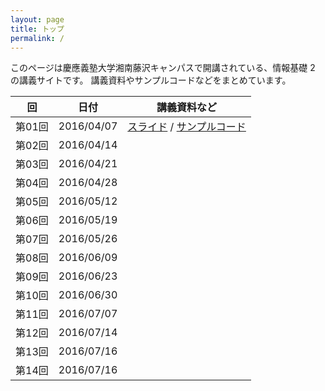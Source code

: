 ```yaml
---
layout: page
title: トップ
permalink: /
---
```


このページは慶應義塾大学湘南藤沢キャンパスで開講されている、情報基礎 2 の講義サイトです。
講義資料やサンプルコードなどをまとめています。

|回|日付|講義資料など|
|--|----|------|
|第01回|2016/04/07|[スライド](slide01) / [サンプルコード](https://github.com/sfcjs2016s/code01) |
|第02回|2016/04/14||
|第03回|2016/04/21||
|第04回|2016/04/28||
|第05回|2016/05/12||
|第06回|2016/05/19||
|第07回|2016/05/26||
|第08回|2016/06/09||
|第09回|2016/06/23||
|第10回|2016/06/30||
|第11回|2016/07/07||
|第12回|2016/07/14||
|第13回|2016/07/16||
|第14回|2016/07/16||
